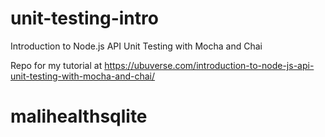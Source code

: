 # unit-testing-intro

Introduction to Node.js API Unit Testing with Mocha and Chai

Repo for my tutorial at https://ubuverse.com/introduction-to-node-js-api-unit-testing-with-mocha-and-chai/
# malihealthsqlite
